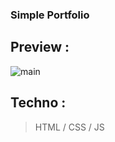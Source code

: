 ### Simple Portfolio

## Preview : 
![main](https://user-images.githubusercontent.com/110362553/206724226-cff6a2ae-c0fa-4f30-a48b-2db24fad68ea.png)

## Techno :
>HTML / CSS / JS
